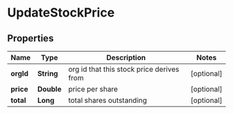 

# UpdateStockPrice


## Properties

| Name | Type | Description | Notes |
|------------ | ------------- | ------------- | -------------|
|**orgId** | **String** | org id that this stock price derives from |  [optional] |
|**price** | **Double** | price per share |  [optional] |
|**total** | **Long** | total shares outstanding |  [optional] |



